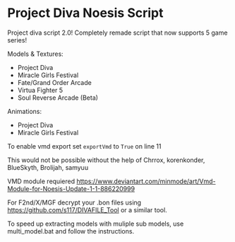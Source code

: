 # Project Diva Noesis Script
Project diva script 2.0!
Completely remade script that now supports 5 game series!

Models & Textures:
- Project Diva
- Miracle Girls Festival
- Fate/Grand Order Arcade
- Virtua Fighter 5
- Soul Reverse Arcade (Beta)

Animations:
- Project Diva
- Miracle Girls Festival

To enable vmd export set `exportVmd` to `True` on line 11

This would not be possible without the help of Chrrox, korenkonder, BlueSkyth, Brolijah, samyuu


VMD module requiered https://www.deviantart.com/minmode/art/Vmd-Module-for-Noesis-Update-1-1-886220999


For F2nd/X/MGF decrypt your .bon files using https://github.com/s117/DIVAFILE_Tool or a similar tool.

To speed up extracting models with muliple sub models, use multi_model.bat and follow the instructions.
